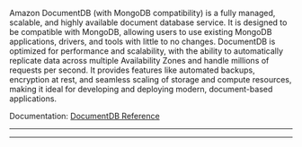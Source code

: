 Amazon DocumentDB (with MongoDB compatibility) is a fully managed, scalable, and highly available document database service. It is designed to be compatible with MongoDB, allowing users to use existing MongoDB applications, drivers, and tools with little to no changes. DocumentDB is optimized for performance and scalability, with the ability to automatically replicate data across multiple Availability Zones and handle millions of requests per second. It provides features like automated backups, encryption at rest, and seamless scaling of storage and compute resources, making it ideal for developing and deploying modern, document-based applications.

Documentation: [DocumentDB Reference](https://aws.amazon.com/documentdb/)
___

___